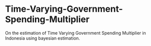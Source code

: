 # Time-Varying-Government-Spending-Multiplier
On the estimation of Time Varying Government Spending Multiplier in Indonesia using bayesian estimation.
